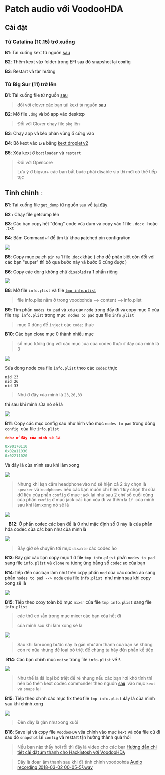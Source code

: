 # Patch audio với VoodooHDA

## Cài đặt

### Từ Catalina (10.15) trở xuống

**B1**: Tải xuống kext từ nguồn [sau](https://sourceforge.net/projects/voodoohda/)

**B2**: Thêm kext vào folder trong EFI sau đó snapshot lại config

**B3**: Restart và tận hưởng 

### Từ Big Sur (11) trở lên

**B1**: Tải xuống file từ nguồn [sau](https://github.com/chris1111/VoodooHDA-OC) 

> đối với clover các bạn tải kext từ nguồn [sau](https://github.com/chris1111/VoodooHDA-2.9.2-Clover)

**B2**: Mở file `.dmg` và bỏ app vào desktop 

> Đối với Clover chạy file `pkg` lên

**B3**: Chạy app và kéo phân vùng ổ cứng vào 

**B4**: Bỏ kext vào `L/E` bằng [kext droplet v2](https://github.com/chris1111/Kext-Droplet) 

**B5**: Xóa kext ở `bootloader` và `restart` 

> Đối với Opencore
> 
> Lưu ý ở bigsur+ các bạn bắt buộc phải disable sip thì mới có thể tiếp tục

## Tinh chỉnh :

**B1**: Tải xuống file `get_dump` từ nguồn sau về [tại đây](https://sourceforge.net/projects/voodoohda/files/getdump.zip/download)

**B2 :** Chạy file getdump lên 

**B3**: Các bạn copy hết "đóng" code vừa dum và copy vào 1 file `.docx ` hoặc `.txt`

**B4**: Bấm Command+f để tìm từ khóa patched pin configration

![](https://lh6.googleusercontent.com/ipXQ3WMTKJ6jTdAaslFAJ6sX9n_E7ifo04oC9MBt78WQJDIdJCu3kvgCDouf-RsJa_Pgumfd9Vk2wWu46a1Vk9eZA3l9o4NyODs768Ymi54oFjXuHgFI9z-GH1OIjgaemtU4Q_3E=s0)

**B5**: Copy mục patch `pin` ra 1 file .`docx` khác ( cho dễ phân biệt còn đối với các bạn "super" thì bỏ qu‌a bước này và bước 6 cũng được )

**B6**: Copy các dòng không chữ `disabled` ra 1 phần riêng

![](https://lh5.googleusercontent.com/x27aOFoID00SFT10Aaqgo3hJu3JLrI23GrFZaqch4GgfQduiZZgNjBSYkIcHYQjtXNuRD2pVxuJ9Rcd2tGgB_wSZ3NJFoV3dLEfXUjnpw6pCPFrr_L0znvdPihj4CfFEQYfm2R_e=s0)

**B8**: Mở file `info.plist` và file [`tmp info.plist`](https://za7o7cw6-my.sharepoint.com/:u:/g/personal/hoanglong_coursedeals_org/ESpaXYe4xtJAuX_poDrJ6QYB3W9NCcw3BhFK07LTH4PrKQ?e=dLgUoZ) 

> file info.plist nằm ở trong voodoohda --> content --> info.plist

**B9**: Tìm phần `nodes to pad` và xóa các `node` trong đấy đi và copy mục 0 của file `tmp info.plist` trong mục  `nodes to pad` qua file `info.plist` 

> mục 0 dùng để `inject` các `codec` thực

**B10**: Các bạn clone mục 0 thành nhiều mục 

> số mục tương ứng với các mục của của codec thực ở đây của mình là 3

![](https://lh4.googleusercontent.com/hW9_o1g7U0-pqvJlQ2rZ6jGriyErLQ1PzKay2LQUv0vBhbevUq7vrkIlEisSRvqqEpNPce23AH2pAh3e2IZBfhqEJEueRZAwwgfZqnTiXA9Y8BCyI0E_ysuB1l0Kn-eBAlxW9fdf=s0)

Sửa dòng node của file `info.plist` theo các `codec` thực  

```
nid 23
nid 26
nid 33
```

> Như ở đây của mình là `23,26,33`

thì sau khi mình sửa nó sẽ là 

![](https://lh4.googleusercontent.com/5TuMCD2HoGhmOOMkNVzTEPfNLQjI3yNrbnTRAF2dKwOrt-mUj7nB7BLq-XrW0rT3txpnnVeSDhNupR35dvqJdG8CxeY8IMclbB_T7NubSlTVAQIC_xktqRbH76QsqZQGPJL56z2k=s0)

**B11**: Copy các mục config sau như hình vào mục `nodes to pad` trong dòng `config`  của file `info.plist`

```c
#như ở đây của mình sẽ là 

0x90170110
0x02a11030
0x02211020
```

Và đây là của mình sau khi làm xong

![](https://lh4.googleusercontent.com/0ayQJyft58Gp4SLJ3JftktMomdLqXJbc1vDDaE_QTaZ-iJOqbiJbHGvBqBX1RW7iJwO4-pMV6CYALXqhMyqXcuxhLnd_jk5Nf3X2d4WaaRm-NbeevSwU5BFY3BiyfRQEllUVGcaP=s0)

> Nhưng khi bạn cắm headphone vào nó sẽ hiện cả 2 tùy chọn là `speaker` và `headphones` nếu các bạn muốn chỉ hiện 1 tùy chọn thì sửa dữ liệu của phần `config` ở mục `jack` lại như sau 2 chữ số cuối cùng của phần `config` ở mục jack các bạn xóa đi và thêm là `1f`  của mình sau khi làm xong nó sẽ là 

![](https://lh4.googleusercontent.com/sB4fGVrxH5Low8OVUJIGZURCPqyqD0pmtluTnRoD4zOF3pviSOaerhYS4oN3bFcq1AoxgSVrW8yePfIPA0TU5WXWIIkB3MRSzgbWkXfz5ggyhR6Pen9qIO6ykPO52aLv8EbBL-j5=s0)

   **B12**: Ở phần codec các bạn để là 0 như mặc định số 0 này là của phần  hda codec của các bạn như của mình là

![](https://lh4.googleusercontent.com/GCKyOTQ4bfQdx5vYdnIsByZ5QgooobtI-90vqUCc3OCjVQpymw8IJ8h5nbmI52Z8zQhb1OO0FTADJfYFC42zLSyylDZh7qHdt6tb62SNEvmmpfi1-JdICRKzY9yG5JgF_iPK6Jy7=s0)

> Bây giờ sẽ chuyển tới mục `disable` các codec ảo

**B13**: Bây giờ các bạn copy mục 1 ở file `tmp info.plist` phần `nodes to pad` sang file `info.plist` và `clone` ra tương ứng bằng số `codec` ảo của bạn 

**B14**: tiếp đến các bạn làm như trên copy phần `nod` của các codec ảo sang phần `nodes to pad --> node` của file `info.plist`  như mình sau khi copy xong sẽ là 

![](https://lh5.googleusercontent.com/Tg6ywaJzcJlWkzWizaIJsHB2SdwCOpX2bEy8NKdWVRwLR213xmYg00sIU6f_YpchZb_0i3nfdM6qZb6iw47qJ_2yFZEA3ctjo_aaSMMil8tpSxD09YcnB899OkwIu3FDkv_RkfX0=s0)

**B15**: Tiếp theo copy toàn bộ mục `mixer` của file `tmp info.plist` sang file `info.plist` 

> các thứ có sẵn trong mục mixer các bạn xóa hết đi 
> 
> của mình sau khi làm xong sẽ là

![](https://lh3.googleusercontent.com/f_z9fI83bqmZuef7hMrqWIb45cWDHPjJSXCk6lO3j8mjC3w0sotcfKesnX54Tmyz01FMRRyUNFG6O12F7-rpNKNgTbSlML0RuceyI5iTIRQuaX0Sl49qRaHLLx9oS_Z-Qj25q904=s0)

> Sau khi làm xong bước này là gần như âm thanh của bạn sẽ không còn rè nữa nhưng để loại bỏ triệt để chúng ta hãy đến phần kế tiếp 

 **B14**: Các bạn chỉnh mục `noise` trong file `info.plist` về `5` 

![](https://lh5.googleusercontent.com/Ta6iSDkDgBxsPWCKgY7GICBqpLEUA3ubvgZdOJNA2Ks7ITuhF1EspPvjmAZbMYNOlLI0nq2Fxkcsi43-t9ppsXHdWaQJXYasyLwTt8EHmaOQVvl7gpvk219rk3lSBO6Kh1mby1Ld=s0)

> Như thế là đã loại bỏ triệt để rè nhưng nếu các bạn hơi khó tính thì nên bỏ thêm kext codec commander theo nguồn [sau](https://bitbucket.org/RehabMan/os-x-eapd-codec-commander/downloads/)  vào mục `kext` và `snaps` lại 

**B15**: Tiếp theo chỉnh các mục fix theo file `tmp info.plist` đây là của mình sau khi chỉnh xong 

![](https://lh6.googleusercontent.com/1zlbAQXkBVfI5qQK5UZEckbo-_0lSfA6G2q6PgnTcKP-MNbvgpANuZTEKcvexWJ7d4WIcoEgkzUjRy6zYOvaRRt4qqHJ3DtNIj-Y0DRRvsUG3a8wlBy9aJGBLggdvVAaRaOg-XCF=s0)

> Đến đây là gần như xong xuôi 

**B16**: Save lại và copy file `VoodooHDA` vừa chỉnh vào mục `kext` và xóa file cũ đi sau đó `snapshot` lại `config` và restart tận hưởng thành quả thôi

> Nếu bạn nào thấy hơi rối thì đây là video cho các bạn [Hướng dẫn chi tiết cài đặt âm thanh cho Hackintosh với VoodooHDA](https://youtu.be/TMjlI79f4KU) 

> Đây là đoạn âm thanh sau khi đã tinh chỉnh voodoohda [Audio recording 2018-03-02 00-05-57.wav](https://drive.google.com/file/d/1zxraP_Aq65pbEp6AZxLfez5j37TtsS_W/view) 

